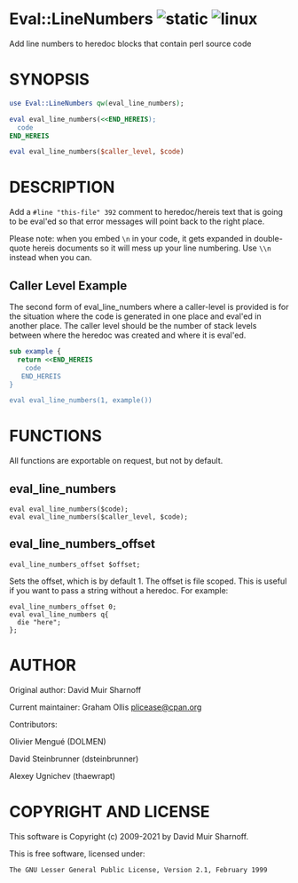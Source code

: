 # Eval::LineNumbers ![static](https://github.com/uperl/Eval-LineNumbers/workflows/static/badge.svg) ![linux](https://github.com/uperl/Eval-LineNumbers/workflows/linux/badge.svg)

Add line numbers to heredoc blocks that contain perl source code

# SYNOPSIS

```perl
use Eval::LineNumbers qw(eval_line_numbers);

eval eval_line_numbers(<<END_HEREIS);
  code
END_HEREIS

eval eval_line_numbers($caller_level, $code)
```

# DESCRIPTION

Add a `#line "this-file" 392` comment to heredoc/hereis text that is going
to be eval'ed so that error messages will point back to the right place.

Please note: when you embed `\n` in your code, it gets expanded in
double-quote hereis documents so it will mess up your line numbering.
Use `\\n` instead when you can.

## Caller Level Example

The second form of eval\_line\_numbers where a caller-level is provided
is for the situation where the code is generated in one place and 
eval'ed in another place.  The caller level should be the number of
stack levels between where the heredoc was created and where it is
eval'ed.

```perl
sub example {
  return <<END_HEREIS
    code
   END_HEREIS
}

eval eval_line_numbers(1, example())
```

# FUNCTIONS

All functions are exportable on request, but not by default.

## eval\_line\_numbers

```
eval eval_line_numbers($code);
eval eval_line_numbers($caller_level, $code);
```

## eval\_line\_numbers\_offset

```
eval_line_numbers_offset $offset;
```

Sets the offset, which is by default 1.  The offset is file scoped.  This
is useful if you want to pass a string without a heredoc.  For example:

```
eval_line_numbers_offset 0;
eval eval_line_numbers q{
  die "here";
};
```

# AUTHOR

Original author: David Muir Sharnoff

Current maintainer: Graham Ollis <plicease@cpan.org>

Contributors:

Olivier Mengué (DOLMEN)

David Steinbrunner (dsteinbrunner)

Alexey Ugnichev (thaewrapt)

# COPYRIGHT AND LICENSE

This software is Copyright (c) 2009-2021 by David Muir Sharnoff.

This is free software, licensed under:

```
The GNU Lesser General Public License, Version 2.1, February 1999
```
